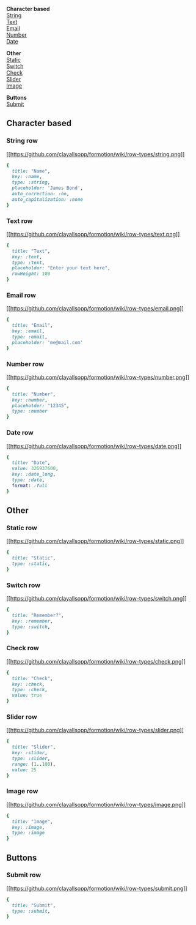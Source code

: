 **Character based**<br/>
[String](#string)<br/>
[Text](#text)<br/>
[Email](#email)<br/>
[Number](#number)<br/>
[Date](#date)

**Other**<br/>
[Static](#static)<br/>
[Switch](#switch)<br/>
[Check](#check)<br/>
[Slider](#slider)<br/>
[Image](#image)

**Buttons**<br/>
[Submit](#submit)

## Character based

### <a name="string"></a> String row
[[https://github.com/clayallsopp/formotion/wiki/row-types/string.png]]
```ruby
{
  title: "Name",
  key: :name,
  type: :string,
  placeholder: 'James Bond',
  auto_correction: :no,
  auto_capitalization: :none
}
```

### <a name="text"></a> Text row
[[https://github.com/clayallsopp/formotion/wiki/row-types/text.png]]

```ruby
{
  title: "Text",
  key: :text,
  type: :text,
  placeholder: "Enter your text here",
  rowHeight: 100
}
```

### <a name="email"></a> Email row
[[https://github.com/clayallsopp/formotion/wiki/row-types/email.png]]
```ruby
{
  title: "Email",
  key: :email,
  type: :email,
  placeholder: 'me@mail.com'
}
```

### <a name="number"></a> Number row
[[https://github.com/clayallsopp/formotion/wiki/row-types/number.png]]

```ruby
{
  title: "Number",
  key: :number,
  placeholder: "12345",
  type: :number
}
```

### <a name="date"></a> Date row
[[https://github.com/clayallsopp/formotion/wiki/row-types/date.png]]

```ruby
{
  title: "Date",
  value: 326937600,
  key: :date_long,
  type: :date,
  format: :full
}
```

## Other

### <a name="static"></a> Static row
[[https://github.com/clayallsopp/formotion/wiki/row-types/static.png]]
```ruby
{
  title: "Static",
  type: :static,
}
```

### <a name="switch"></a> Switch row
[[https://github.com/clayallsopp/formotion/wiki/row-types/switch.png]]

```ruby
{
  title: "Remember?",
  key: :remember,
  type: :switch,
}
```

### <a name="check"></a> Check row
[[https://github.com/clayallsopp/formotion/wiki/row-types/check.png]]

```ruby
{
  title: "Check",
  key: :check,
  type: :check,
  value: true
}
```

### <a name="slider"></a> Slider row
[[https://github.com/clayallsopp/formotion/wiki/row-types/slider.png]]

```ruby
{
  title: "Slider",
  key: :slider,
  type: :slider,
  range: (1..100),
  value: 25
}
```

### <a name="image"></a> Image row
[[https://github.com/clayallsopp/formotion/wiki/row-types/image.png]]

```ruby
{
  title: "Image",
  key: :image,
  type: :image
}
```

## Buttons

### <a name="submit"></a> Submit row
[[https://github.com/clayallsopp/formotion/wiki/row-types/submit.png]]

```ruby
{
  title: "Submit",
  type: :submit,
}
```